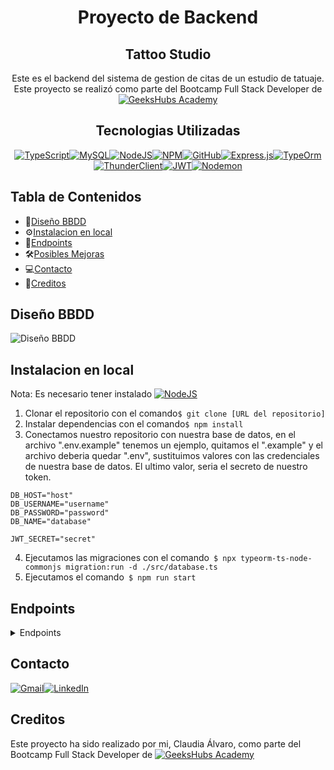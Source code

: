 <div align=center>

# Proyecto de Backend
## Tattoo Studio

 Este es el backend del sistema de gestion de citas de un estudio de tatuaje. Este proyecto se realizó como parte del Bootcamp Full Stack Developer de [![GeeksHubs Academy](https://img.shields.io/badge/GeeksHubs_Academy-%23F40D12?style=for-the-badge&color=%23F40D12)](https://geekshubsacademy.com/)


## Tecnologias Utilizadas

[![TypeScript](https://img.shields.io/badge/typescript-%23007ACC.svg?style=for-the-badge&logo=typescript&logoColor=white)](https://www.typescriptlang.org/)[![MySQL](https://img.shields.io/badge/mysql-%2300f.svg?style=for-the-badge&logo=mysql&logoColor=white)](https://www.mysql.com/)[![NodeJS](https://img.shields.io/badge/node.js-6DA55F?style=for-the-badge&logo=node.js&logoColor=white)](https://nodejs.org/en)[![NPM](https://img.shields.io/badge/NPM-%23CB3837.svg?style=for-the-badge&logo=npm&logoColor=white)](https://www.npmjs.com/)[![GitHub](https://img.shields.io/badge/github-%23121011.svg?style=for-the-badge&logo=github&logoColor=white)](https://github.com/)[![Express.js](https://img.shields.io/badge/express.js-%23404d59.svg?style=for-the-badge&logo=express&logoColor=%2361DAFB)](https://expressjs.com/)[![TypeOrm](https://img.shields.io/badge/TypeOrm-%23C70D2C?style=for-the-badge&color=%23C70D2C)](https://typeorm.io/)[![ThunderClient](https://img.shields.io/badge/Thunder_Client-%237A1FA2?style=for-the-badge)](https://www.thunderclient.com/)[![JWT](https://img.shields.io/badge/JWT-black?style=for-the-badge&logo=JSON%20web%20tokens)](https://jwt.io/)[![Nodemon](https://img.shields.io/badge/NODEMON-%23323330.svg?style=for-the-badge&logo=nodemon&logoColor=%BBDEAD)](https://nodemon.io/)
</div>

## Tabla de Contenidos
- 🧾[Diseño BBDD](#diseño-bbdd)
- ⚙️[Instalacion en local](#einstalacion-en-local)
- 🎯[Endpoints](#endpoints)
- 🛠️[Posibles Mejoras](#posibles-mejoras)
- 💻[Contacto](#contacto)
- 🪪[Creditos](#creditos)


## Diseño BBDD
![Diseño BBDD](./src/images/diseño-base-datos.png)

## Instalacion en local
Nota: Es necesario tener instalado [![NodeJS](https://img.shields.io/badge/node.js-6DA55F?style=for-the-badge&logo=node.js&logoColor=white)](https://nodejs.org/en)

1. Clonar el repositorio con el comando`$ git clone [URL del repositorio]`
2. Instalar dependencias con el comando` $ npm install `
3. Conectamos nuestro repositorio con nuestra base de datos, en el archivo ".env.example" tenemos un ejemplo, quitamos el ".example" y el archivo deberia quedar ".env", sustituimos valores con las credenciales de nuestra base de datos. El ultimo valor, seria el secreto de nuestro token.
 ```
DB_HOST="host"
DB_USERNAME="username"
DB_PASSWORD="password"
DB_NAME="database"

JWT_SECRET="secret" 
```

4. Ejecutamos las migraciones con el comando` $ npx typeorm-ts-node-commonjs migration:run -d ./src/database.ts`
5. Ejecutamos el comando` $ npm run start`


## Endpoints
<details>
<summary> Endpoints </summary>

- REGISTER

            POST http://localhost:4000/api/login
        body:
            {
                "email": "paola@paola.com",
                "password": "123456"
                
            }
Nota: Para crear el primer usuario con rol "super_admin" es necesario hardcodear el rol desde la base de datos, una vez creado, es posible cambiar el rol de cualquier otro usuario desde un de los endpoints.
        
- LOGIN

            POST http://localhost:4000/api/login
        body:
            {
                "email": "paola@paola.com",
                "password": "123456"
            }

- UPDATE USER

            PUT http://localhost:4000/api/users/profile 
        body:
            {
                "name":"Vanessa",
                "phone_number":"0034695184499"
            }

- CREATE PROFILE

            POST http://localhost:6000/user/profile 
        body:
            {
                "birthdate":"1995-01-09",
                "gender":"female",
                "address":"puerto la cruz"
            }

- UPDATE PROFILE

            PUT http://localhost:6000/user/profile 
        body:
            {
                "gender":"female",
                "address":"polo y peyrolon",
                "id":1
            }

- TAKE APPOINTMENT

            POST http://localhost:6000/user/newAppointment 
        body:
            {
                "appointment_available_id":6,
                "purpose":"tattoo"
            }

- CANCEL APPOINTMENT

            DELETE http://localhost:6000/user/cancelAppointment
        body:
            {
               "id":4
            }

- GET ALL APPOINTMENTS AS USER

            GET http://localhost:6000/user/myAppointments

- GET ALL APPOINTMENTS AVAILABLE

            GET http://localhost:6000/appointment_available/all

- CREATE APPOINTMENT AVAILABLE

            POST http://localhost:6000/appointment_available/new
        body:
            {
              "date":"2023-11-01",
              "time":"10:00",
              "tattoo_artist_id":4
            }

- UPDATE APPOINTMENT AVAILABLE

            PUT http://localhost:6000/appointment_available/update
        body:
            {
              "id":2,
              "date":"2023-09-24",
              "time":"10:00",
              "tattoo_artist_id":1,
              "is_available":false
            }

- DELETE APPOINTMENT AVAILABLE

            DELETE http://localhost:6000/appointment_available/delete
        body:
            {
              "id":7
            }

- GET ALL APPOINTMENT AVAILABLE AS TATTOO ARTIST

            GET http://llocalhost:6000/user/tattooArtist/appointments

- GET ALL APPOINTMENT TAKEN WITH TATTOO ARTIST(AS TATTO ARTIST)

            GET http://localhost:6000/user/tattooArtist/appointmentsTaken

- POST NEW PROJECT AS TATTOO ARTIST

            POST http://localhost:6000/user/tattooArtist/portfolio/new
        body:
            {
              "title":"My first tattoo",
              "image_url":"https://resizer.sevilla.abc.es/resizer/resizer.php?imagen=https://sevilla.abc.es/estilo/bulevarsur/wp-content/uploads/sites/14/2021/02/mini-tatuaje-twotattoo-p.jpg&nuevoancho=652"
            }

- DELETE PROJECT AS TATTOO ARTIST

            DELETE http://localhost:6000/user/tattooArtist/portfolio/delete
        body:
            {
              "id":1
            }

- MODIFY ROLE AS SUPER_ADMIN

            PUT http://localhost:6000/user/superAdmin/createNewTattooArtist
        body:
            {
              "id":5,
              "role":"tatto_artist"
            }

- DELETE USER AS SUPER_ADMIN

            DELETE http://localhost:6000/user/superAdmin/deleteUser
        body:
            {
              "id":1
            }
</details>

## Contacto

[![Gmail](https://img.shields.io/badge/Gmail-D14836?style=for-the-badge&logo=gmail&logoColor=white)](mailto:vanessabritogonzalez@gmail.com)[![LinkedIn](https://img.shields.io/badge/linkedin-%230077B5.svg?style=for-the-badge&logo=linkedin&logoColor=white)](https://www.linkedin.com/in/vanessabritogonzalez/)

## Creditos
Este proyecto ha sido realizado por mi, Claudia Álvaro, como parte del Bootcamp Full Stack Developer de [![GeeksHubs Academy](https://img.shields.io/badge/GeeksHubs_Academy-%23F40D12?style=for-the-badge&color=%23F40D12)](https://geekshubsacademy.com/)
